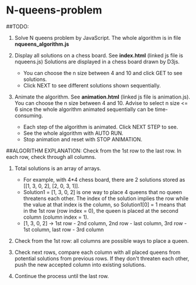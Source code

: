 # N-queens-problem

##TODO:
1. Solve N queens problem by JavaScript. The whole algorithm is in file **nqueens_algorithm.js**

2. Display all solutions on a chess board. See **index.html** (linked js file is nqueens.js)
   Solutions are displayed in a chess board drawn by D3js. 
   
   * You can choose the n size between 4 and 10 and click GET to see solutions. 
   * Click NEXT to see different solutions shown sequentially.
  
3. Animate the algorithm. See **animation.html** (linked js file is animation.js). You can choose the n size between 4 and 10. Advise to select n size <= 6 since the whole algorithm animated sequentially can be time-consuming. 

   * Each step of the algorithm is animated. Click NEXT STEP to see.
   * See the whole algorithm with AUTO RUN.
   * Stop animation and reset with STOP ANIMATION.
  
##ALGORITHM EXPLANATION: Check from the 1st row to the last row. In each row, check through all columns.
1. Total solutions is an array of arrays.

   * For example, with 4*4 chess board, there are 2 solutions stored as [[1, 3, 0, 2], [2, 0, 3, 1]].
   * Solution1 = [1, 3, 0, 2] is one way to place 4 queens that no queen threatens each other. The index of the solution implies the row while the value at that index is the column, so Solution1[0] = 1 means that in the 1st row (row index = 0), the queen is placed at the second column (column index = 1).
   * [1, 3, 0, 2] -> 1st row - 2nd column, 2nd row - last column, 3rd row - 1st column, last row - 3rd column
   
2. Check from the 1st row: all columns are possible ways to place a queen.
3. Check next rows, compare each column with all placed queens from potential solutions from previous rows. If they don't threaten each other, push the new accepted column into existing solutions.
4. Continue the process until the last row.
  
